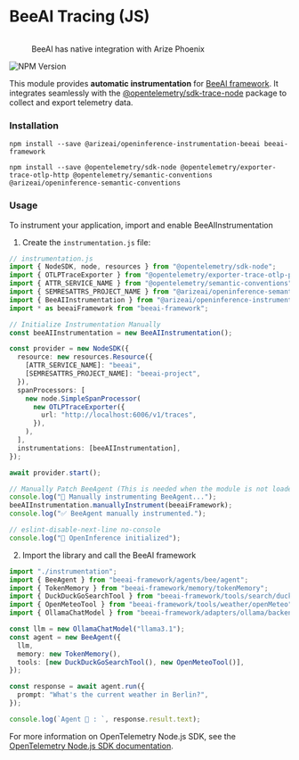 # BeeAI Tracing (JS)

<figure><img src="https://storage.googleapis.com/arize-phoenix-assets/assets/images/beeai_architecture.jpeg" alt=""><figcaption><p>BeeAI has native integration with Arize Phoenix</p></figcaption></figure>

<div align="left"><img src="https://img.shields.io/npm/v/%40arizeai%2Fopeninference-instrumentation-beeai" alt="NPM Version"></div>

This module provides **automatic instrumentation** for [BeeAI framework](https://github.com/i-am-bee/beeai-framework/tree/main). It integrates seamlessly with the [@opentelemetry/sdk-trace-node](https://github.com/open-telemetry/opentelemetry-js/tree/main/packages/opentelemetry-sdk-trace-node) package to collect and export telemetry data.

### Installation

```shell
npm install --save @arizeai/openinference-instrumentation-beeai beeai-framework

npm install --save @opentelemetry/sdk-node @opentelemetry/exporter-trace-otlp-http @opentelemetry/semantic-conventions @arizeai/openinference-semantic-conventions
```

### Usage

To instrument your application, import and enable BeeAIInstrumentation

1. Create the `instrumentation.js` file:

```typescript
// instrumentation.js
import { NodeSDK, node, resources } from "@opentelemetry/sdk-node";
import { OTLPTraceExporter } from "@opentelemetry/exporter-trace-otlp-proto";
import { ATTR_SERVICE_NAME } from "@opentelemetry/semantic-conventions";
import { SEMRESATTRS_PROJECT_NAME } from "@arizeai/openinference-semantic-conventions";
import { BeeAIInstrumentation } from "@arizeai/openinference-instrumentation-beeai";
import * as beeaiFramework from "beeai-framework";

// Initialize Instrumentation Manually
const beeAIInstrumentation = new BeeAIInstrumentation();

const provider = new NodeSDK({
  resource: new resources.Resource({
    [ATTR_SERVICE_NAME]: "beeai",
    [SEMRESATTRS_PROJECT_NAME]: "beeai-project",
  }),
  spanProcessors: [
    new node.SimpleSpanProcessor(
      new OTLPTraceExporter({
        url: "http://localhost:6006/v1/traces",
      }),
    ),
  ],
  instrumentations: [beeAIInstrumentation],
});

await provider.start();

// Manually Patch BeeAgent (This is needed when the module is not loaded via require (commonjs))
console.log("🔧 Manually instrumenting BeeAgent...");
beeAIInstrumentation.manuallyInstrument(beeaiFramework);
console.log("✅ BeeAgent manually instrumented.");

// eslint-disable-next-line no-console
console.log("👀 OpenInference initialized");
```

2. Import the library and call the BeeAI framework

```typescript
import "./instrumentation";
import { BeeAgent } from "beeai-framework/agents/bee/agent";
import { TokenMemory } from "beeai-framework/memory/tokenMemory";
import { DuckDuckGoSearchTool } from "beeai-framework/tools/search/duckDuckGoSearch";
import { OpenMeteoTool } from "beeai-framework/tools/weather/openMeteo";
import { OllamaChatModel } from "beeai-framework/adapters/ollama/backend/chat";

const llm = new OllamaChatModel("llama3.1");
const agent = new BeeAgent({
  llm,
  memory: new TokenMemory(),
  tools: [new DuckDuckGoSearchTool(), new OpenMeteoTool()],
});

const response = await agent.run({
  prompt: "What's the current weather in Berlin?",
});

console.log(`Agent 🤖 : `, response.result.text);
```

For more information on OpenTelemetry Node.js SDK, see the [OpenTelemetry Node.js SDK documentation](https://opentelemetry.io/docs/instrumentation/js/getting-started/nodejs/).
